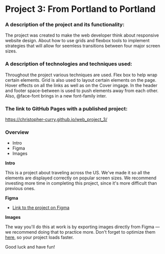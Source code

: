 # Project 3: From Portland to Portland

### A description of the project and its functionality:

The project was created to make the web developer think about responsive website design. About how to use grids and flexbox tools to implement strategies that will allow for seemless transitions between four major screen sizes.

### A description of technologies and techniques used:

Throughout the project various techniques are used. Flex box to help wrap certain elements. Grid is also used to layout certain elements on the page. Hover effects on all the links as well as on the Cover imgage. In the header and footer space-between is used to push elements away from each other. Also, @face-font brings in a new font-family inter.

### The link to GitHub Pages with a published project:

https://christopher-curry.github.io/web_project_3/

### Overview

- Intro
- Figma
- Images

**Intro**

This is a project about traveling across the US. We've made it so all the elements are displayed correctly on popular screen sizes. We recommend investing more time in completing this project, since it's more difficult than previous ones.

**Figma**

- [Link to the project on Figma](https://www.figma.com/file/xM9rNsdK4iNcFJmDZho3Aw/Sprint-3%3A-From-Portland-to-Portland-%2F-desktop-%2B-mobile?node-id=500%3A0)

**Images**

The way you'll do this at work is by exporting images directly from Figma — we recommend doing that to practice more. Don't forget to optimize them [here](https://tinypng.com/), so your project loads faster.

Good luck and have fun!
